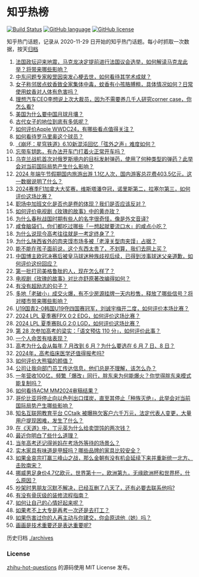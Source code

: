 # 知乎热榜
[![Build Status](https://github.com/ToWeLong/zhihu-hot-questions/workflows/CI/badge.svg)](https://github.com/ToWeLong/zhihu-hot-questions/actions)
[![GitHub language](https://img.shields.io/badge/language-golang-orange.svg)](https://golang.org/)
[![GitHub license](https://img.shields.io/github/license/ToWeLong/zhihu-hot-questions)](https://github.com/ToWeLong/zhihu-hot-questions/blob/main/LICENSE)

知乎热门话题，记录从 2020-11-29 日开始的知乎热门话题。每小时抓取一次数据，按天[归档](./archives)

<!-- BEGIN -->

1. [法国政坛迎来地震，马克龙决定提前进行法国议会选举，如何解读马克龙此举？将带来哪些影响？](https://www.zhihu.com/question/658537407)
1. [中东问题专家殷罡因突发心梗去世，如何看待其学术成就？](https://www.zhihu.com/question/658563995)
1. [女子称邻居点蚊香致全家集体中毒，蚊香有小孩胳膊粗，具体情况如何？日常使用蚊香对人体有危害吗？](https://www.zhihu.com/question/658563457)
1. [理想汽车CEO李想说上次大裁员，因为不需要养几千人研究corner case，你怎么看?](https://www.zhihu.com/question/658535849)
1. [美国为什么要中国月球月壤？](https://www.zhihu.com/question/436944652)
1. [古代女子的地位到底有多低呢？](https://www.zhihu.com/question/657923661)
1. [如何评价Apple WWDC24，有哪些看点值得关注？](https://www.zhihu.com/question/658577702)
1. [如何看待罗马里奥这个球员？](https://www.zhihu.com/question/24783671)
1. [《崩坏：星穹铁道》6.10新混沌回忆「弦外之声」难度如何？](https://www.zhihu.com/question/658561486)
1. [忘带车钥匙，有办法开车门打着火正常开车吗？](https://www.zhihu.com/question/658006364)
1. [乌克兰战机首次对俄罗斯境内的目标发射弹药，使用了何种类型的弹药？此举会对当前国际局势产生什么影响？](https://www.zhihu.com/question/658554413)
1. [2024 年端午节假期国内旅游出游 1.1亿人次，国内游客总花费403.5亿元，这一数据说明了什么？](https://www.zhihu.com/question/658569960)
1. [2024赛季F1加拿大大奖赛，维斯塔潘夺冠，诺里斯第二，拉塞尔第三，如何评价这场比赛？](https://www.zhihu.com/question/658504464)
1. [职场中加班文化是否也是卷的体现？我们是否应该反对？](https://www.zhihu.com/question/658515397)
1. [如何评价电视剧《玫瑰的故事》中的黄亦玫？](https://www.zhihu.com/question/658429182)
1. [为什么春秋战国时期有些人的名字很奇怪，像是外文音译?](https://www.zhihu.com/question/32157112)
1. [咸食脑袋们，你们都吃过哪些「一想起就要流口水」的咸点小吃？](https://www.zhihu.com/question/657329832)
1. [为什么说现今高考往往就是一考定终身了？](https://www.zhihu.com/question/658381443)
1. [为什么陕西省外的肉夹馍市场多被「老潼关型肉夹馍」占据？](https://www.zhihu.com/question/657011697)
1. [能不能在孩子面前说，这个东西太贵了，不划算，我们去网上买？](https://www.zhihu.com/question/658295562)
1. [中国博主欧冠决赛后被皇马球迷种族歧视后续，已得到涉事球迷父亲道歉，如何评价这份回应？](https://www.zhihu.com/question/658550049)
1. [第一批打司美格鲁肽的人，现在怎么样了？](https://www.zhihu.com/question/655494827)
1. [电视剧《玫瑰的故事》对比亦舒原著改编得如何？](https://www.zhihu.com/question/658424872)
1. [有没有超励志的句子？](https://www.zhihu.com/question/658510076)
1. [多地「老破小」成交火爆，有不少房源挂牌一天内秒售，释放了哪些信号？将对楼市带来哪些影响？](https://www.zhihu.com/question/658503076)
1. [U19国青2-0韩国U19夺四国赛冠军，刘诚宇梅开二度，如何评价本场比赛？](https://www.zhihu.com/question/658576152)
1. [2024 LPL 夏季赛FPX 0:2 EDG，如何评价这场比赛？](https://www.zhihu.com/question/658561084)
1. [2024 LPL 夏季赛BLG 2:0 LGD，如何评价这场比赛？](https://www.zhihu.com/question/658570633)
1. [第 28 次参加高考的梁实：「语文预估 110 分」，如何评价此事？](https://www.zhihu.com/question/658323641)
1. [一个人命苦有啥表现？](https://www.zhihu.com/question/41535474)
1. [高考为什么会从每年 7 月改到 6 月？为什么要选在 6 月 7 日、8 日？](https://www.zhihu.com/question/656722777)
1. [2024年，高考临床医学还值得报考吗?](https://www.zhihu.com/question/658097190)
1. [如何评价大熊猫的颜值？](https://www.zhihu.com/question/305724599)
1. [公司让我向部门员工传达信息，他们总是不理解，该怎么办？](https://www.zhihu.com/question/658347722)
1. [一年营收100亿，频繁「爆改」同行，胖东来为何能爆火？你觉得胖东来模式能复制吗？](https://www.zhihu.com/question/658537373)
1. [如何看待ACM MM2024审稿结果？](https://www.zhihu.com/question/648660395)
1. [哥伦比亚将停止向以色列出口煤炭，直至其停止「种族灭绝」，此举会对当前国际局势产生哪些影响？](https://www.zhihu.com/question/658471763)
1. [知名互联网教育平台 CCtalk 被曝拖欠客户六千万元，法定代表人变更，大量用户提现困难，发生了什么？](https://www.zhihu.com/question/658417882)
1. [在《天道》中，丁元英为什么给卖馄饨的两次钱？](https://www.zhihu.com/question/520811909)
1. [最近你明白了些什么道理？](https://www.zhihu.com/question/601915455)
1. [当年高考还记得爸妈在考场外等待的场景么？](https://www.zhihu.com/question/658381322)
1. [实木家具有味道是甲醛吗？哪些品牌的家具比较安全？](https://www.zhihu.com/question/658001766)
1. [如果金哀宗打赢三峰山之战，那么金朝有没有机会延续下来并重新统一北方、击败南宋？](https://www.zhihu.com/question/521718083)
1. [挪威男足身价4.7亿欧元，世界第十一，欧洲第九，无缘欧洲杯和世界杯，什么原因？](https://www.zhihu.com/question/656739257)
1. [吵架时男朋友沉默不解决，已经互删了八天了，还有必要去联系他吗?](https://www.zhihu.com/question/658253901)
1. [有没有骨灰级的装修流程指南？](https://www.zhihu.com/question/588892856)
1. [如何让自己的心情好起来呢？](https://www.zhihu.com/question/655943290)
1. [如果考不上大专是再考一次还是去打工？](https://www.zhihu.com/question/658147292)
1. [如果伤害过你的人再主动与你建交，你会原谅他（她）吗？](https://www.zhihu.com/question/564386827)
1. [画画是技术重要还是表达重要呢?](https://www.zhihu.com/question/658386582)

<!-- END -->

历史归档 [./archives](./archives)


### License
[zhihu-hot-questions](https://github.com/towelong/zhihu-hot-questions) 的源码使用 MIT License 发布。